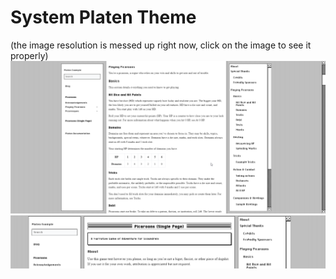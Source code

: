 # System Platen Theme

(the image resolution is messed up right now, click on the image to see it properly)
![Screenshot of a page with this theme.](example1.png)
![Detail shot of a header of a page with this theme.](example2.png)
